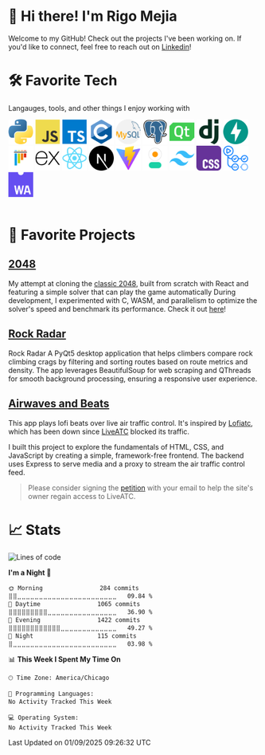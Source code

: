 # 👋 Hi there! I'm Rigo Mejia
Welcome to my GitHub! Check out the projects I've been working on.
If you'd like to connect, feel free to reach out on [Linkedin](https://www.linkedin.com/in/rigoberto-mejia/)!
# 🛠️ Favorite Tech
Langauges, tools, and other things I enjoy working with

<span>
    <img src='./assets/python.png' width=50 title='python'>
</span>
<span>
    <img src='./assets/JavaScript.png' width=50 title='javascript'>
</span>
<span>
    <img src='./assets/TypeScript.png' width=50 title='typescript'>
</span>
<span>
    <img src='./assets/C.png' width=50 title='C'>
</span>
<span>
    <img src='./assets/mysql.png' width=50 title='mysql'>
</span>
<span>
    <img src='./assets/PostgresSQL.png' width=50 title='postgress'>
</span>
<span>
    <img src='./assets/Qt Framework.png' width=50 title='QT Framework'>
</span>
<span>
    <img src='./assets/Django.png' width=50 title='django'>
</span>
<span>
    <img src='./assets/FastAPI.png' width=50 title='Fast API'>
</span>
<span>
    <img src='./assets/pytest.png' width=50 title='pytest'>
</span>
<span>
    <img src='./assets/Express.png' width=50 title='Express'>
</span>
<span>
    <img src='./assets/React.png' width=50 title='React'>
</span>
<span>
    <img src='./assets/Nextjs.png' width=50 title='Next.js'>
</span>
<span>
    <img src='./assets/Vite.js.png' width=50 title='Vite'>
</span>
<span>
    <img src='./assets/daisyui.png' width=50 title='DaisyUI'>
</span>
<span>
    <img src='./assets/Tailwind CSS.png' width=50 title='Tailwinds'>
</span>
<span>
    <img src='./assets/css.png' width=50 title='CSS'>
</span>
<span>
    <img src='./assets/GitHub Actions.png' width=50 title='GitHub Actions'>
</span>
<span>
    <img src='./assets/WebAssembly.png' width=50 title='WASM'>
</span>
<br></br>



# 🚀 Favorite Projects
## [2048](https://github.com/rmejia4209/2048)
My attempt at cloning the [classic 2048](https://play2048.co), built from
scratch with React and featuring a simple solver that can play the game
automatically During development, I experimented with C, WASM, and parallelism
to optimize the solver's speed and benchmark its performance. Check it out
[here](https://rmejia4209.github.io/2048/)!


## [Rock Radar](https://github.com/rmejia4209/Rock-Radar)
Rock Radar
A PyQt5 desktop application that helps climbers compare rock climbing crags by
filtering and sorting routes based on route metrics and density. The app
leverages BeautifulSoup for web scraping and QThreads for smooth background
processing, ensuring a responsive user experience.
## [Airwaves and Beats](https://github.com/rmejia4209/Airwaves-and-Beats)
This app plays lofi beats over live air traffic control. It's inspired by
[Lofiatc](https://www.lofiatc.com/?icao=panc), which has been down since
[LiveATC](https://www.liveatc.net) blocked its traffic.

I built this project to explore the fundamentals of HTML, CSS, and JavaScript
by creating a simple, framework-free frontend. The backend uses Express to
serve media and a proxy to stream the air traffic control feed. 

> Please consider signing the
> [petition](https://docs.google.com/forms/d/e/1FAIpQLScRl0rGNB80kkgqyWphh3PxdNlomkQ3RQkiVjyWUmmHgqyevQ/viewform)
> with your email to help the site's owner regain access to LiveATC.

# 📈 Stats
 
<!--START_SECTION:waka-->
![Lines of code](https://img.shields.io/badge/From%20Hello%20World%20I%27ve%20Written-447.7%20thousand%20lines%20of%20code-blue)

**I'm a Night 🦉** 

```text
🌞 Morning                284 commits         ⣿⣿⣀⣀⣀⣀⣀⣀⣀⣀⣀⣀⣀⣀⣀⣀⣀⣀⣀⣀⣀⣀⣀⣀⣀   09.84 % 
🌆 Daytime                1065 commits        ⣿⣿⣿⣿⣿⣿⣿⣿⣿⣀⣀⣀⣀⣀⣀⣀⣀⣀⣀⣀⣀⣀⣀⣀⣀   36.90 % 
🌃 Evening                1422 commits        ⣿⣿⣿⣿⣿⣿⣿⣿⣿⣿⣿⣿⣀⣀⣀⣀⣀⣀⣀⣀⣀⣀⣀⣀⣀   49.27 % 
🌙 Night                  115 commits         ⣿⣀⣀⣀⣀⣀⣀⣀⣀⣀⣀⣀⣀⣀⣀⣀⣀⣀⣀⣀⣀⣀⣀⣀⣀   03.98 % 
```


📊 **This Week I Spent My Time On** 

```text
🕑︎ Time Zone: America/Chicago

💬 Programming Languages: 
No Activity Tracked This Week

💻 Operating System: 
No Activity Tracked This Week
```


 Last Updated on 01/09/2025 09:26:32 UTC
<!--END_SECTION:waka-->

